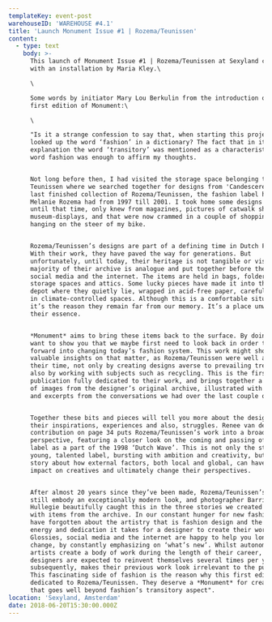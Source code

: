 ```yaml
---
templateKey: event-post
warehouseID: 'WAREHOUSE #4.1'
title: 'Launch Monument Issue #1 | Rozema/Teunissen'
content:
  - type: text
    body: >-
      This launch of Monument Issue #1 | Rozema/Teunissen at Sexyland concides
      with an installation by Maria Kley.\

      \

      Some words by initiator Mary Lou Berkulin from the introduction of this
      first edition of Monument:\

      \

      "Is it a strange confession to say that, when starting this project, I
      looked up the word ‘fashion’ in a dictionary? The fact that in its
      explanation the word ‘transitory’ was mentioned as a characteristic of the
      word fashion was enough to affirm my thoughts.


      Not long before then, I had visited the storage space belonging to Jeroen
      Teunissen where we searched together for designs from 'Candescere', the
      last finished collection of Rozema/Teunissen, the fashion label he and
      Melanie Rozema had from 1997 till 2001. I took home some designs that I,
      until that time, only knew from magazines, pictures of catwalk shows or
      museum-displays, and that were now crammed in a couple of shopping bags,
      hanging on the steer of my bike.


      Rozema/Teunissen’s designs are part of a defining time in Dutch Fashion.
      With their work, they have paved the way for generations. But
      unfortunately, until today, their heritage is not tangible or visible. The
      majority of their archive is analogue and put together before the rise of
      social media and the internet. The items are held in bags, folders, in
      storage spaces and attics. Some lucky pieces have made it into the museum
      depot where they quietly lie, wrapped in acid-free paper, carefully held
      in climate-controlled spaces. Although this is a comfortable situation,
      it’s the reason they remain far from our memory. It’s a place unworthy of
      their essence.


      *Monument* aims to bring these items back to the surface. By doing so, I
      want to show you that we maybe first need to look back in order to move
      forward into changing today’s fashion system. This work might show us some
      valuable insights on that matter, as Rozema/Teunissen were well ahead of
      their time, not only by creating designs averse to prevailing trends, but
      also by working with subjects such as recycling. This is the first
      publication fully dedicated to their work, and brings together a selection
      of images from the designer’s original archive, illustrated with quotes
      and excerpts from the conversations we had over the last couple of months.


      Together these bits and pieces will tell you more about the designers;
      their inspirations, experiences and also, struggles. Renee van der Hoek’s
      contribution on page 34 puts Rozema/Teunissen’s work into a broader
      perspective, featuring a closer look on the coming and passing of the
      label as a part of the 1998 ‘Dutch Wave’. This is not only the story of a
      young, talented label, bursting with ambition and creativity, but also a
      story about how external factors, both local and global, can have an
      impact on creatives and ultimately change their perspectives.


      After almost 20 years since they’ve been made, Rozema/Teunissen’s designs
      still embody an exceptionally modern look, and photographer Barrie
      Hullegie beautifully caught this in the three stories we created together
      with items from the archive. In our constant hunger for new fashion we
      have forgotten about the artistry that is fashion design and the amount of
      energy and dedication it takes for a designer to create their work.
      Glossies, social media and the internet are happy to help you long for
      change, by constantly emphasizing on ‘what’s new’. Whilst autonomous
      artists create a body of work during the length of their career, fashion
      designers are expected to reinvent themselves several times per year which
      subsequently, makes their previous work look irrelevant to the public.
      This fascinating side of fashion is the reason why this first edition is
      dedicated to Rozema/Teunissen. They deserve a *Monument* for creating work
      that goes well beyond fashion’s transitory aspect".
location: 'Sexyland, Amsterdam'
date: 2018-06-20T15:30:00.000Z
---
```

